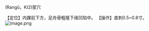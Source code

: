 (Rangǔ，KI2)荥穴

【定位】内踝前下方，足舟骨粗隆下缘凹陷中。 
【操作】直刺0.5~0.8寸。
![image.png](https://picgo18719498306.oss-cn-guangzhou.aliyuncs.com/20250423210808581.png)
